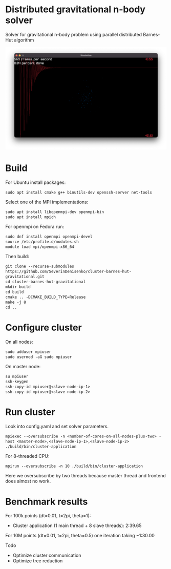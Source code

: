 # Distributed gravitational n-body solver

Solver for gravitational n-body problem using parallel distributed Barnes-Hut algorithm

![pic](pic.png)

# Build

For Ubuntu install packages:

```
sudo apt install cmake g++ binutils-dev openssh-server net-tools
```

Select one of the MPI implementations:

```
sudo apt install libopenmpi-dev openmpi-bin
sudo apt install mpich
```

For openmpi on Fedora run:

```
sudo dnf install openmpi openmpi-devel
source /etc/profile.d/modules.sh
module load mpi/openmpi-x86_64
```

Then build:


```
git clone --recurse-submodules https://github.com/SeverinDenisenko/cluster-barnes-hut-gravitational.git
cd cluster-barnes-hut-gravitational
mkdir build
cd build
cmake .. -DCMAKE_BUILD_TYPE=Release
make -j 8
cd ..
```

# Configure cluster

On all nodes:

```
sudo adduser mpiuser
sudo usermod -aG sudo mpiuser
```

On master node:

```
su mpiuser
ssh-keygen
ssh-copy-id mpiuser@<slave-node-ip-1>
ssh-copy-id mpiuser@<slave-node-ip-2>
```

# Run cluster

Look into config.yaml and set solver parameters.

```
mpiexec --oversubscribe -n <number-of-cores-on-all-nodes-plus-two> -host <master-node>,<slave-node-ip-1>,<slave-node-ip-2> ./build/bin/cluster-application
```

For 8-threaded CPU:

```
mpirun --oversubscribe -n 10 ./build/bin/cluster-application
```

Here we oversubscribe by two threads because master thread and frontend does almost no work.

# Benchmark results

For 100k points (dt=0.01, t=2pi, theta=1):
- Cluster application (1 main thread + 8 slave threads): 2:39.65

For 10M points (dt=0.01, t=2pi, theta=0.5) one iteration taking ~1:30.00

Todo
- Optimize cluster communication
- Optimize tree reduction
